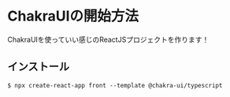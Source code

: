 # ChakraUIの開始方法

ChakraUIを使っていい感じのReactJSプロジェクトを作ります！

## インストール

```
$ npx create-react-app front --template @chakra-ui/typescript
```